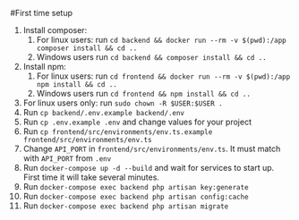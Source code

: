 #First time setup
1. Install composer:
    1. For linux users: run `cd backend && docker run --rm -v $(pwd):/app composer install && cd ..`
    2. Windows users run `cd backend && composer install && cd ..`
2. Install npm:
    1. For linux users: run `cd frontend && docker run --rm -v $(pwd):/app npm install && cd ..`
    2. Windows users run `cd frontend && npm install && cd ..`
3. For linux users only: run `sudo chown -R $USER:$USER .`
4. Run `cp backend/.env.example backend/.env`
5. Run `cp .env.example .env` and change values for your project
6. Run `cp frontend/src/environments/env.ts.example frontend/src/environments/env.ts`
7. Change `API_PORT` in `frontend/src/environments/env.ts`. It must match with `API_PORT` from `.env`
8. Run `docker-compose up -d --build` and wait for services to start up. First time it will take several minutes.
9. Run `docker-compose exec backend php artisan key:generate`
10. Run `docker-compose exec backend php artisan config:cache`
11. Run `docker-compose exec backend php artisan migrate`
